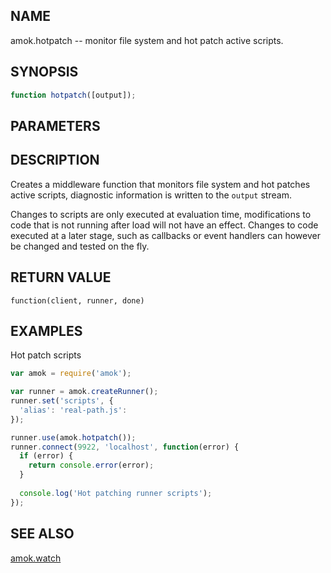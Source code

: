 ## NAME

amok.hotpatch -- monitor file system and hot patch active scripts.

## SYNOPSIS

```js
function hotpatch([output]);
```

## PARAMETERS

## DESCRIPTION

Creates a middleware function that monitors file system and hot patches active scripts,
diagnostic information is written to the `output` stream.

Changes to scripts are only executed at evaluation time, modifications to code that is not running after load will not have an effect.
Changes to code executed at a later stage, such as callbacks or event handlers can however be changed and tested on the fly.

## RETURN VALUE

`function(client, runner, done)`

## EXAMPLES

Hot patch scripts

```js
var amok = require('amok');

var runner = amok.createRunner();
runner.set('scripts', {
  'alias': 'real-path.js':
});

runner.use(amok.hotpatch());
runner.connect(9922, 'localhost', function(error) {
  if (error) {
    return console.error(error);
  }
  
  console.log('Hot patching runner scripts');
});
```

## SEE ALSO

[amok.watch](amok.watch.3.md)